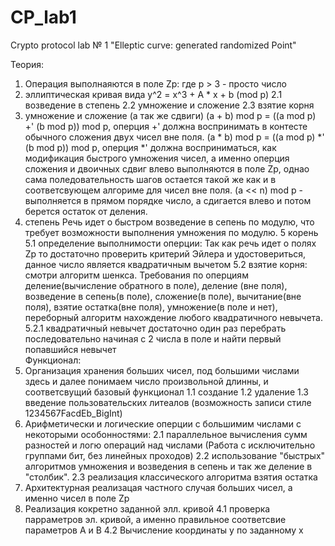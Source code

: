 # CP_lab1
Crypto protocol lab № 1 "Elleptic curve: generated randomized Point" 

Теория:
  1. Операция выполнаяются в поле Zp: где p > 3 - просто число
  2. эллиптическая кривая вида
    y^2 = x^3 + A * x + b (mod p)
     2.1 возведение в степень
     2.2 умножение и сложение
     2.3 взятие корня
  3. умножение и сложение (а так же сдвиги)
     (a + b) mod p = ((a mod p) +' (b mod p)) mod p, оперция +' должна воспринимать в контесте обычного сложения двух чисел вне поля.
     (a * b) mod p = ((a mod p) *' (b mod p)) mod p, оперция *' должна восприниматься, как модификация быстрого умножения чисел, 
        а именно оперция сложения и двоичных сдвиг влево выполняются в поле Zp, однао сама поледовательность шагов остается такой же
        как и в соответсвующем алгориме для чисел вне поля.
     (a << n) mod p - выполняется в прямом порядке число, a сдигается влево и потом берется остаток от деления.
  4.  степень
    Речь идет о быстром возведение в сепень по модулю, что требует возможности выполнения умножения по модулю.
  5 корень
    5.1 определение выполнимости оперции:
        Так как речь идет о полях Zp то достаточно проверить критерий Эйлера и удостовериться, данное число является квадратичным вычетом
    5.2 взятие корня:
        смотри алгоритм шенкса. Требования по оперциям деление(вычисление обратного в поле), деление (вне поля), возведение в сепень(в поле),
        сложение(в поле), вычитание(вне поля), взятие остатка(вне поля), умножение(в поле и нет), переборный алгоритм нахождение любого квадратичного невычета.
        5.2.1 квадратичный невычет
            достаточно один раз перебрать последовательно начиная с 2 числа в поле и найти первый попавшийся невычет     
Функционал:
  1. Организация хранения больших чисел, под большими числами здесь и далее понимаем число произвольной длинны,
      и соответсвущий базовый функционал 
    1.1 создание
    1.2 удаление
    1.3 введение пользовательских литеалов (возможность записи  стиле 1234567FacdEb_BigInt)
  2. Арифметически и логические оперции с большимим числами с некоторыми особонностями:
    2.1 параллельное вычисления сумм разностей и логю операций над числами (Работа с исключительно группами бит, без линейных проходов)
    2.2 использование "быстрых" алгоритмов умножения и возведения в сепень и так же деление в "столбик".
    2.3 реализация классического алгоритма взятия остатка
  3. Архитектурная реализацая частного случая больших чисел, а именно чисел в поле Zp
  4. Реализация кокретно заданной элл. кривой 
    4.1 проверка парраметров эл. кривой, а именно правильное соответсвие параметров A и B
    4.2 Вычисление координаты y по заданному x
  
   
